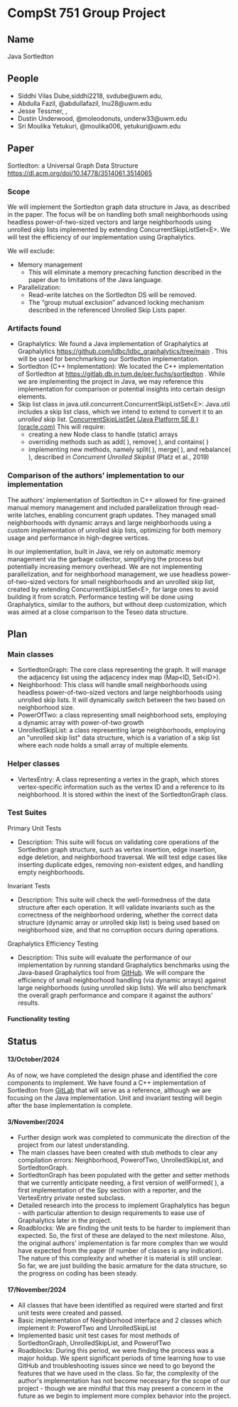 # CompSt 751 Group Project

## Name

Java Sortledton

## People
<ul>
<li>Siddhi Vilas Dube,siddhi2218, svdube@uwm.edu,</li>
<li>Abdulla Fazil, @abdullafazil, lnu28@uwm.edu</li>
<li>Jesse Tessmer, ,</li>
<li>Dustin Underwood, @moleodonuts, underw33@uwm.edu</li>
<li>Sri Moulika Yetukuri, @moulika006, yetukuri@uwm.edu</li>
</ul>


## Paper

Sortledton: a Universal Graph Data Structure
https://dl.acm.org/doi/10.14778/3514061.3514065

### Scope

We will implement the Sortledton graph data structure in Java, as described in the paper. The focus will be on handling both small neighborhoods using headless power-of-two-sized vectors and large neighborhoods using unrolled skip lists implemented by extending ConcurrentSkipListSet&lt;E&gt;. We will test the efficiency of our implementation using Graphalytics.

We will exclude:

- Memory management
  - This will eliminate a memory precaching function described in the paper due to limitations of the Java language.
- Parallelization:
  - Read-write latches on the Sortledton DS will be removed.
  - The “group mutual exclusion” advanced locking mechanism described in the referenced Unrolled Skip Lists paper.

### Artifacts found

- Graphalytics: We found a Java implementation of Graphalytics at Graphalytics <https://github.com/ldbc/ldbc_graphalytics/tree/main> . This will be used for benchmarking our Sortledton implementation.
- Sortledton (C++ Implementation): We located the C++ implementation of Sortledton at <https://gitlab.db.in.tum.de/per.fuchs/sortledton> . While we are implementing the project in Java, we may reference this implementation for comparison or potential insights into certain design elements.
- Skip list class in java.util.concurrent.ConcurrentSkipListSet&lt;E&gt;: Java.util includes a skip list class, which we intend to extend to convert it to an _unrolled_ skip list. [ConcurrentSkipListSet (Java Platform SE 8 ) (oracle.com)](https://docs.oracle.com/javase/8/docs/api/java/util/concurrent/ConcurrentSkipListSet.html) This will require:
  - creating a new Node class to handle (static) arrays
  - overriding methods such as add( ), remove( ), and contains( )
  - implementing new methods, namely split( ), merge( ), and rebalance( ), described in _Concurrent Unrolled Skiplist_ (Platz et al., 2019)

### Comparison of the authors' implementation to our implementation

The authors' implementation of Sortledton in C++ allowed for fine-grained manual memory management and included parallelization through read-write latches, enabling concurrent graph updates. They managed small neighborhoods with dynamic arrays and large neighborhoods using a custom implementation of unrolled skip lists, optimizing for both memory usage and performance in high-degree vertices.

In our implementation, built in Java, we rely on automatic memory management via the garbage collector, simplifying the process but potentially increasing memory overhead. We are not implementing parallelization, and for neighborhood management, we use headless power-of-two-sized vectors for small neighborhoods and an unrolled skip list, created by extending ConcurrentSkipListSet&lt;E&gt;, for large ones to avoid building it from scratch. Performance testing will be done using Graphalytics, similar to the authors, but without deep customization, which was aimed at a close comparison to the Teseo data structure.


## Plan

### Main classes

- SortledtonGraph: The core class representing the graph. It will manage the adjacency list using the adjacency index map (Map&lt;ID, Set<ID&gt;).
- Neighborhood: This class will handle small neighborhoods using headless power-of-two-sized vectors and large neighborhoods using unrolled skip lists. It will dynamically switch between the two based on neighborhood size.
- PowerOfTwo: a class representing small neighborhood sets, employing a dynamic array with power-of-two growth
- UnrolledSkipList: a class representing large neighborhoods, employing an "unrolled skip list" data structure, which is a variation of a skip list where each node holds a small array of multiple elements.

### Helper classes

- VertexEntry: A class representing a vertex in the graph, which stores vertex-specific information such as the vertex ID and a reference to its neighborhood. It is stored within the inext of the SortledtonGraph class.

### Test Suites

Primary Unit Tests

- Description: This suite will focus on validating core operations of the Sortledton graph structure, such as vertex insertion, edge insertion, edge deletion, and neighborhood traversal. We will test edge cases like inserting duplicate edges, removing non-existent edges, and handling empty neighborhoods.

Invariant Tests

- Description: This suite will check the well-formedness of the data structure after each operation. It will validate invariants such as the correctness of the neighborhood ordering, whether the correct data structure (dynamic array or unrolled skip list) is being used based on neighborhood size, and that no corruption occurs during operations.

Graphalytics Efficiency Testing

- Description: This suite will evaluate the performance of our implementation by running standard Graphalytics benchmarks using the Java-based Graphalytics tool from [GitHub](https://github.com/ldbc/ldbc_graphalytics). We will compare the efficiency of small neighborhood handling (via dynamic arrays) against large neighborhoods (using unrolled skip lists). We will also benchmark the overall graph performance and compare it against the authors’ results.

#### Functionality testing


## Status

#### 13/October/2024
As of now, we have completed the design phase and identified the core components to implement. We have found a C++ implementation of Sortledton from [GitLab](https://gitlab.db.in.tum.de/per.fuchs/sortledton) that will serve as a reference, although we are focusing on the Java implementation. Unit and invariant testing will begin after the base implementation is complete.

#### 3/November/2024
- Further design work was completed to communicate the direction of the project from our latest understanding.
- The main classes have been created with stub methods to clear any compilation errors: Neighborhood, PowerofTwo, UnrolledSkipList, and SortledtonGraph.
- SortledtonGraph has been populated with the getter and setter methods that we currently anticipate needing, a first version of wellFormed( ), a first implementation of the Spy section with a reporter, and the VertexEntry private nested subclass.
- Detailed research into the process to implement Graphalytics has begun - with particular attention to design requirements to ease use of Graphalytics later in the project.
- Roadblocks: We are finding the unit tests to be harder to implement than expected. So, the first of these are delayed to the next milestone. Also, the original authors' implementation is far more complex than we would have expected from the paper (if number of classes is any indication). The nature of this complexity and whether it is material is still unclear. So far, we are just building the basic armature for the data structure, so the progress on coding has been steady.

#### 17/November/2024
- All classes that have been identified as required were started and first unit tests were created and passed. 
- Basic implementation of Neighborhood interface and 2 classes which implement it: PowerofTwo and UnrolledSkipList
- Implemented basic unit test cases for most methods of SortledtonGraph, UnrolledSkipList, and PowerofTwo
- Roadblocks: During this period, we were finding the process was a major holdup. We spent significant periods of time learning how to use GitHub and troubleshooting issues since we need to go beyond the features that we have used in the class. So far, the complexity of the author's implementation has not become necessary for the scope of our project - though we are mindful that this may present a concern in the future as we begin to implement more complex behavior into the project. 
